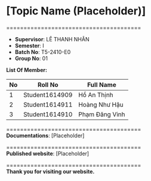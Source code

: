# **[Topic Name (Placeholder)]**

=======================================
- **Supervisor**: LÊ THANH NHÂN  
- **Semester**: I  
- **Batch No**: T5-2410-E0  
- **Group No**: 01  

**List Of Member:**

| No | Roll No         | Full Name       |
|------|-----------------|-----------------|
| 1    | Student1614909  | Hồ An Thịnh     |
| 2    | Student1614911  | Hoàng Như Hậu   |
| 3    | Student1614910  | Phạm Đăng Vinh  |

=======================================  
**Documentations**: [Placeholder]  

=======================================  
**Published website**: [Placeholder]  

=======================================  
**Thank you for visiting our website.**
